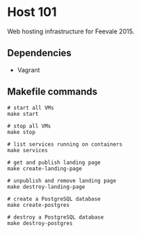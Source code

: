 # Host 101

Web hosting infrastructure for Feevale 2015.

## Dependencies

- Vagrant

## Makefile commands

```console
# start all VMs
make start

# stop all VMs
make stop

# list services running on containers
make services

# get and publish landing page
make create-landing-page

# unpublish and remove landing page
make destroy-landing-page

# create a PostgreSQL database
make create-postgres

# destroy a PostgreSQL database
make destroy-postgres
```

